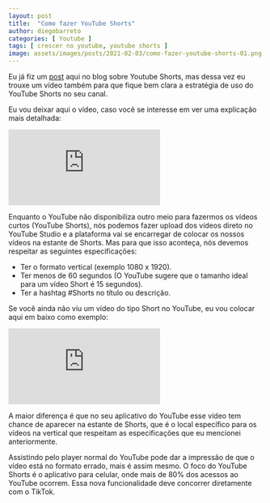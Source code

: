 ```yaml
---
layout: post
title:  "Como fazer YouTube Shorts"
author: diegobarreto
categories: [ Youtube ]
tags: [ crescer no youtube, youtube shorts ]
image: assets/images/posts/2021-02-03/como-fazer-youtube-shorts-01.png
---
```


Eu já fiz um [post](/post/como-youtube-shorts-pode-aumentar-views-seu-canal) aqui no blog sobre Youtube Shorts, mas dessa vez eu trouxe um vídeo também para que fique bem clara a estratégia de uso do YouTube Shorts no seu canal.

Eu vou deixar aqui o vídeo, caso você se interesse em ver uma explicação mais detalhada:
<div class="embed-responsive embed-responsive-16by9">
  <iframe class="embed-responsive-item" src="https://www.youtube.com/embed/KqTc96roVm8" frameborder="0" allow="accelerometer; autoplay; clipboard-write; encrypted-media; gyroscope; picture-in-picture" allowfullscreen></iframe>
</div>

Enquanto o YouTube não disponibiliza outro meio para fazermos os vídeos curtos (YouTube Shorts), nós podemos fazer upload dos vídeos direto no YouTube Studio e a plataforma vai se encarregar de colocar os nossos vídeos na estante de Shorts. Mas para que isso aconteça, nós devemos respeitar as seguintes especificações:

* Ter o formato vertical (exemplo 1080 x 1920).
* Ter menos de 60 segundos (O YouTube sugere que o tamanho ideal para um vídeo Short é 15 segundos).
* Ter a hashtag #Shorts no título ou descrição.

Se você ainda não viu um vídeo do tipo Short no YouTube, eu vou colocar aqui em baixo como exemplo:
<div class="embed-responsive embed-responsive-16by9">
  <iframe class="embed-responsive-item" src="https://www.youtube.com/embed/0h-8U_eLSnY" frameborder="0" allow="accelerometer; autoplay; clipboard-write; encrypted-media; gyroscope; picture-in-picture" allowfullscreen></iframe>
</div>

A maior diferença é que no seu aplicativo do YouTube esse vídeo tem chance de aparecer na estante de Shorts, que é o local específico para os vídeos na vertical que respeitam as especificações que eu mencionei anteriormente.

Assistindo pelo player normal do YouTube pode dar a impressão de que o vídeo está no formato errado, mais é assim mesmo. O foco do YouTube Shorts é o aplicativo para celular, onde mais de 80% dos acessos ao YouTube ocorrem. Essa nova funcionalidade deve concorrer diretamente com o TikTok.